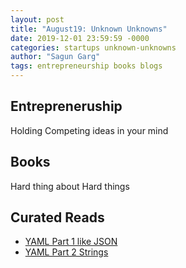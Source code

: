 ```yaml
---
layout: post
title: "August19: Unknown Unknowns"
date: 2019-12-01 23:59:59 -0000
categories: startups unknown-unknowns
author: "Sagun Garg"
tags: entrepreneurship books blogs
---
```



##

## Entrepreneruship
Holding Competing ideas in your mind

## Books
Hard thing about Hard things 

## Curated Reads
 - [YAML Part 1 like JSON](https://alisoftware.github.io/yaml/2021/08/17/yaml-part1-json/)
 - [YAML Part 2 Strings](https://alisoftware.github.io/yaml/2021/08/19/yaml-part2-strings/)
